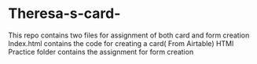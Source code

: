 # Theresa-s-card-
This repo contains two files for assignment of both card and form creation
Index.html contains the code for creating a card( From Airtable)
HTMl Practice folder contains the assignment for form creation

